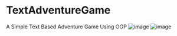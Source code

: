 # TextAdventureGame
A Simple Text Based Adventure Game Using OOP
![image](https://user-images.githubusercontent.com/36960044/119259805-ea605580-bbc7-11eb-8734-074044e11833.png)
![image](https://user-images.githubusercontent.com/36960044/119259894-3f03d080-bbc8-11eb-9d1b-6e223e070a99.png)
